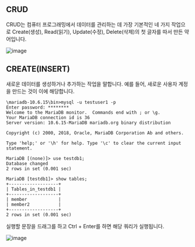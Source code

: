## CRUD 

CRUD는 컴퓨터 프로그래밍에서 데이터를 관리하는 데 가장 기본적인 네 가지 작업으로 Create(생성), Read(읽기), Update(수정), Delete(삭제)의 첫 글자를 따서 만든 약어입니다.

![image](https://github.com/velyvelylovely/Database/assets/98696925/e0e707ac-82f3-4788-ab64-0ae84fa5fa75)

## CREATE(INSERT)

새로운 데이터를 생성하거나 추가하는 작업을 말합니다. 예를 들어, 새로운 사용자 계정을 만드는 것이 이에 해당합니다.

```
\mariadb-10.6.15\bin>mysql -u testuser1 -p
Enter password: ********
Welcome to the MariaDB monitor.  Commands end with ; or \g.
Your MariaDB connection id is 36
Server version: 10.6.15-MariaDB mariadb.org binary distribution

Copyright (c) 2000, 2018, Oracle, MariaDB Corporation Ab and others.

Type 'help;' or '\h' for help. Type '\c' to clear the current input statement.

MariaDB [(none)]> use testdb1;
Database changed
2 rows in set (0.001 sec)

MariaDB [testdb1]> show tables;
+-------------------+
| Tables_in_testdb1 |
+-------------------+
| member            |
| member2           |
+-------------------+
2 rows in set (0.001 sec)
```

실행할 문장을 드래그를 하고 Ctrl + Enter를 하면 해당 쿼리가 실행됩니다.

![image](https://github.com/velyvelylovely/Database/assets/98696925/d8628d62-85ff-45df-b29d-06e9d76fc701)
